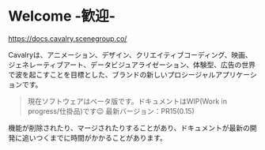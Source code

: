 # Welcome -歓迎- 

https://docs.cavalry.scenegroup.co/

Cavalryは、アニメーション、デザイン、クリエイティブコーディング、映画、ジェネレーティブアート、データビジュアライゼーション、体験型、広告の世界で波を起こすことを目標とした、ブランドの新しいプロシージャルアプリケーションです。

> 現在ソフトウェアはベータ版です。ドキュメントはWIP(Work in progress/仕掛品)です😉
> 最新バージョン：PR15(0.15)

機能が削除されたり、マージされたりすることがあり、ドキュメントが最新の開発に追いつくまでに時間がかかることがあります。